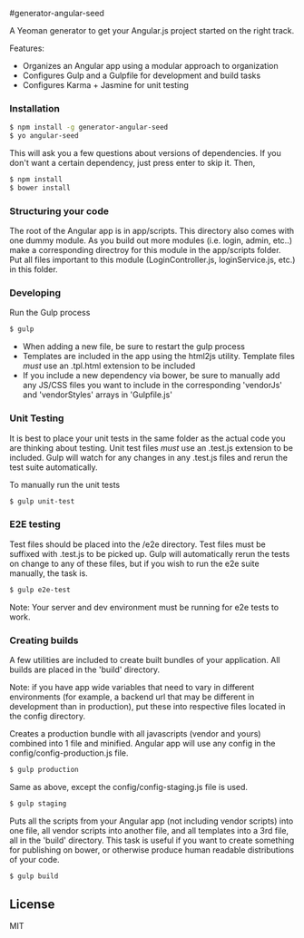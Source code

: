#generator-angular-seed

A Yeoman generator to get your Angular.js project started on the right track.

Features:
* Organizes an Angular app using a modular approach to organization
* Configures Gulp and a Gulpfile for development and build tasks
* Configures Karma + Jasmine for unit testing

### Installation
```sh
$ npm install -g generator-angular-seed
$ yo angular-seed
```
This will ask you a few questions about versions of dependencies.  If you don't want a certain dependency, just press enter to skip it.  Then,
```sh
$ npm install
$ bower install
```
### Structuring your code
The root of the Angular app is in app/scripts.  This directory also comes with one dummy module.  As you build out more modules (i.e. login, admin, etc..) make a corresponding directroy for this module in the app/scripts folder.  Put all files important to this module (LoginController.js, loginService.js, etc.) in this folder.  

### Developing
Run the Gulp process
```sh
$ gulp
```

* When adding a new file, be sure to restart the gulp process
* Templates are included in the app using the html2js utility.  Template files *must* use an .tpl.html extension to be included
* If you include a new dependency via bower, be sure to manually add any JS/CSS files you want to include in the corresponding 'vendorJs' and 'vendorStyles' arrays in 'Gulpfile.js'

### Unit Testing
It is best to place your unit tests in the same folder as the actual code you are thinking about testing.  Unit test files *must* use an .test.js extension to be included.  Gulp will watch for any changes in any .test.js files and rerun the test suite automatically.

To manually run the unit tests
```sh
$ gulp unit-test
```

### E2E testing
Test files should be placed into the /e2e directory.  Test files must be suffixed with .test.js to be picked up.  Gulp will automatically rerun the tests on change to any of these files, but if you wish to run the e2e suite manually, the task is.

```sh
$ gulp e2e-test
```

Note: Your server and dev environment must be running for e2e tests to work.


### Creating builds
A few utilities are included to create built bundles of your application.  All builds are placed in the 'build' directory.

Note: if you have app wide variables that need to vary in different environments (for example, a backend url that may be different in development than in production), put these into respective files located in the config directory. 

Creates a production bundle with all javascripts (vendor and yours) combined into 1 file and minified.  Angular app will use any config in the config/config-production.js file. 
```sh
$ gulp production
```

Same as above, except the config/config-staging.js file is used.
```sh
$ gulp staging
```

Puts all the scripts from your Angular app (not including vendor scripts) into one file, all vendor scripts into another file, and all templates into a 3rd file, all in the 'build' directory.  This task is useful if you want to create something for publishing on bower, or otherwise produce human readable distributions of your code.
```sh
$ gulp build
```





License
----

MIT



